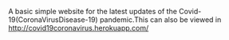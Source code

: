 A basic simple website for the latest updates of the Covid-19(CoronaVirusDisease-19) pandemic.This can also be viewed in
http://covid19coronavirus.herokuapp.com/
